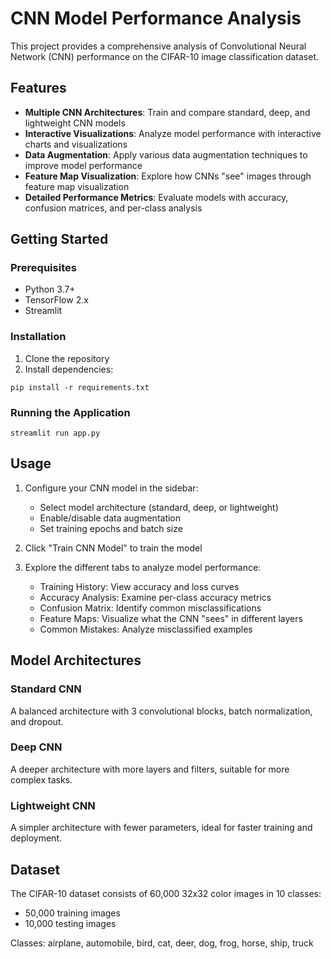 # CNN Model Performance Analysis

This project provides a comprehensive analysis of Convolutional Neural Network (CNN) performance on the CIFAR-10 image classification dataset.

## Features

- **Multiple CNN Architectures**: Train and compare standard, deep, and lightweight CNN models
- **Interactive Visualizations**: Analyze model performance with interactive charts and visualizations
- **Data Augmentation**: Apply various data augmentation techniques to improve model performance
- **Feature Map Visualization**: Explore how CNNs "see" images through feature map visualization
- **Detailed Performance Metrics**: Evaluate models with accuracy, confusion matrices, and per-class analysis

## Getting Started

### Prerequisites

- Python 3.7+
- TensorFlow 2.x
- Streamlit

### Installation

1. Clone the repository
2. Install dependencies:
```
pip install -r requirements.txt
```

### Running the Application

```
streamlit run app.py
```

## Usage

1. Configure your CNN model in the sidebar:
   - Select model architecture (standard, deep, or lightweight)
   - Enable/disable data augmentation
   - Set training epochs and batch size

2. Click "Train CNN Model" to train the model

3. Explore the different tabs to analyze model performance:
   - Training History: View accuracy and loss curves
   - Accuracy Analysis: Examine per-class accuracy metrics
   - Confusion Matrix: Identify common misclassifications
   - Feature Maps: Visualize what the CNN "sees" in different layers
   - Common Mistakes: Analyze misclassified examples

## Model Architectures

### Standard CNN
A balanced architecture with 3 convolutional blocks, batch normalization, and dropout.

### Deep CNN
A deeper architecture with more layers and filters, suitable for more complex tasks.

### Lightweight CNN
A simpler architecture with fewer parameters, ideal for faster training and deployment.

## Dataset

The CIFAR-10 dataset consists of 60,000 32x32 color images in 10 classes:
- 50,000 training images
- 10,000 testing images

Classes: airplane, automobile, bird, cat, deer, dog, frog, horse, ship, truck
